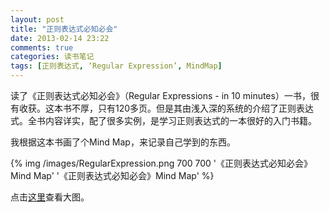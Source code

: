 ```yaml
---
layout: post
title: "正则表达式必知必会"
date: 2013-02-14 23:22
comments: true
categories: 读书笔记
tags: [正则表达式, ‘Regular Expression’, MindMap]
---
```


读了《正则表达式必知必会》（Regular Expressions - in 10 minutes）一书，很有收获。这本书不厚，只有120多页。但是其由浅入深的系统的介绍了正则表达式。全书内容详实，配了很多实例，是学习正则表达式的一本很好的入门书籍。

我根据这本书画了个Mind Map，来记录自己学到的东西。

{% img /images/RegularExpression.png 700 700 '《正则表达式必知必会》Mind Map' '《正则表达式必知必会》Mind Map' %}

点击[这里](/images/RegularExpression.png)查看大图。